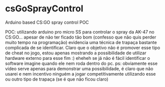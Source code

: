 # csGoSprayControl
Arduino based CS:GO spray control POC

POC: utilizando arduino pro micro SS para controlar o spray da AK-47 no CS:GO... apesar de não ter ficado tão bom (confesso que não quis perder muito tempo na programação) evidencia uma técnica de trapaça bastante complicada de se identificar. Claro que o objetivo não é promover esse tipo de cheat no jogo, estou apenas mostrando a possibilidade de utilizar hardware externo para esse fim :) eheheh se já não é fácil identificar o software imagine quando ele nem roda dentro do pc.
ps: obviamente esse vídeo serve apenas para demonstrar uma possibilidade, é claro que não usarei e nem incentivo ninguém a jogar competitivamente utilizando esse ou outro tipo de trapaça (se é que não ficou claro)
